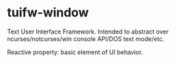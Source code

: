 # tuifw-window

Text User Interface Framework. Intended to abstract over ncurses/notcurses/win console API/DOS text mode/etc.

Reactive property: basic element of UI behavior.
